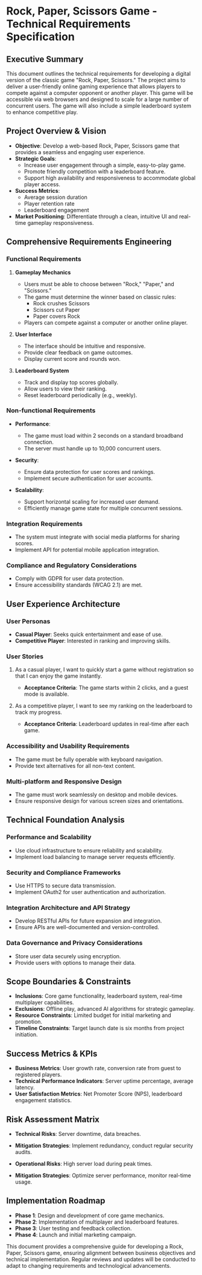 # Rock, Paper, Scissors Game - Technical Requirements Specification

## Executive Summary
This document outlines the technical requirements for developing a digital version of the classic game "Rock, Paper, Scissors." The project aims to deliver a user-friendly online gaming experience that allows players to compete against a computer opponent or another player. This game will be accessible via web browsers and designed to scale for a large number of concurrent users. The game will also include a simple leaderboard system to enhance competitive play.

## Project Overview & Vision
- **Objective**: Develop a web-based Rock, Paper, Scissors game that provides a seamless and engaging user experience.
- **Strategic Goals**:
  - Increase user engagement through a simple, easy-to-play game.
  - Promote friendly competition with a leaderboard feature.
  - Support high availability and responsiveness to accommodate global player access.
- **Success Metrics**:
  - Average session duration
  - Player retention rate
  - Leaderboard engagement
- **Market Positioning**: Differentiate through a clean, intuitive UI and real-time gameplay responsiveness.

## Comprehensive Requirements Engineering

### Functional Requirements
1. **Gameplay Mechanics**
   - Users must be able to choose between "Rock," "Paper," and "Scissors."
   - The game must determine the winner based on classic rules:
     - Rock crushes Scissors
     - Scissors cut Paper
     - Paper covers Rock
   - Players can compete against a computer or another online player.

2. **User Interface**
   - The interface should be intuitive and responsive.
   - Provide clear feedback on game outcomes.
   - Display current score and rounds won.

3. **Leaderboard System**
   - Track and display top scores globally.
   - Allow users to view their ranking.
   - Reset leaderboard periodically (e.g., weekly).

### Non-functional Requirements
- **Performance**: 
  - The game must load within 2 seconds on a standard broadband connection.
  - The server must handle up to 10,000 concurrent users.

- **Security**:
  - Ensure data protection for user scores and rankings.
  - Implement secure authentication for user accounts.

- **Scalability**:
  - Support horizontal scaling for increased user demand.
  - Efficiently manage game state for multiple concurrent sessions.

### Integration Requirements
- The system must integrate with social media platforms for sharing scores.
- Implement API for potential mobile application integration.

### Compliance and Regulatory Considerations
- Comply with GDPR for user data protection.
- Ensure accessibility standards (WCAG 2.1) are met.

## User Experience Architecture

### User Personas
- **Casual Player**: Seeks quick entertainment and ease of use.
- **Competitive Player**: Interested in ranking and improving skills.

### User Stories
1. As a casual player, I want to quickly start a game without registration so that I can enjoy the game instantly.
   - **Acceptance Criteria**: The game starts within 2 clicks, and a guest mode is available.

2. As a competitive player, I want to see my ranking on the leaderboard to track my progress.
   - **Acceptance Criteria**: Leaderboard updates in real-time after each game.

### Accessibility and Usability Requirements
- The game must be fully operable with keyboard navigation.
- Provide text alternatives for all non-text content.

### Multi-platform and Responsive Design
- The game must work seamlessly on desktop and mobile devices.
- Ensure responsive design for various screen sizes and orientations.

## Technical Foundation Analysis

### Performance and Scalability
- Use cloud infrastructure to ensure reliability and scalability.
- Implement load balancing to manage server requests efficiently.

### Security and Compliance Frameworks
- Use HTTPS to secure data transmission.
- Implement OAuth2 for user authentication and authorization.

### Integration Architecture and API Strategy
- Develop RESTful APIs for future expansion and integration.
- Ensure APIs are well-documented and version-controlled.

### Data Governance and Privacy Considerations
- Store user data securely using encryption.
- Provide users with options to manage their data.

## Scope Boundaries & Constraints
- **Inclusions**: Core game functionality, leaderboard system, real-time multiplayer capabilities.
- **Exclusions**: Offline play, advanced AI algorithms for strategic gameplay.
- **Resource Constraints**: Limited budget for initial marketing and promotion.
- **Timeline Constraints**: Target launch date is six months from project initiation.

## Success Metrics & KPIs
- **Business Metrics**: User growth rate, conversion rate from guest to registered players.
- **Technical Performance Indicators**: Server uptime percentage, average latency.
- **User Satisfaction Metrics**: Net Promoter Score (NPS), leaderboard engagement statistics.

## Risk Assessment Matrix
- **Technical Risks**: Server downtime, data breaches.
- **Mitigation Strategies**: Implement redundancy, conduct regular security audits.

- **Operational Risks**: High server load during peak times.
- **Mitigation Strategies**: Optimize server performance, monitor real-time usage.

## Implementation Roadmap
- **Phase 1**: Design and development of core game mechanics.
- **Phase 2**: Implementation of multiplayer and leaderboard features.
- **Phase 3**: User testing and feedback collection.
- **Phase 4**: Launch and initial marketing campaign.

This document provides a comprehensive guide for developing a Rock, Paper, Scissors game, ensuring alignment between business objectives and technical implementation. Regular reviews and updates will be conducted to adapt to changing requirements and technological advancements.